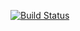 [![Build Status](https://travis-ci.org/ericmdantas/html-paths.svg?branch=master)](https://travis-ci.org/ericmdantas/html-paths)
